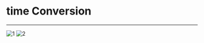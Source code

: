 # time Conversion
--------------------------------------------------------------------------
![1](https://user-images.githubusercontent.com/42931974/69906285-2c4f7780-13e7-11ea-8edb-39f4a205d2f6.JPG)
![2](https://user-images.githubusercontent.com/42931974/69906286-2c4f7780-13e7-11ea-8cb9-5b8d63c27c9c.JPG)

